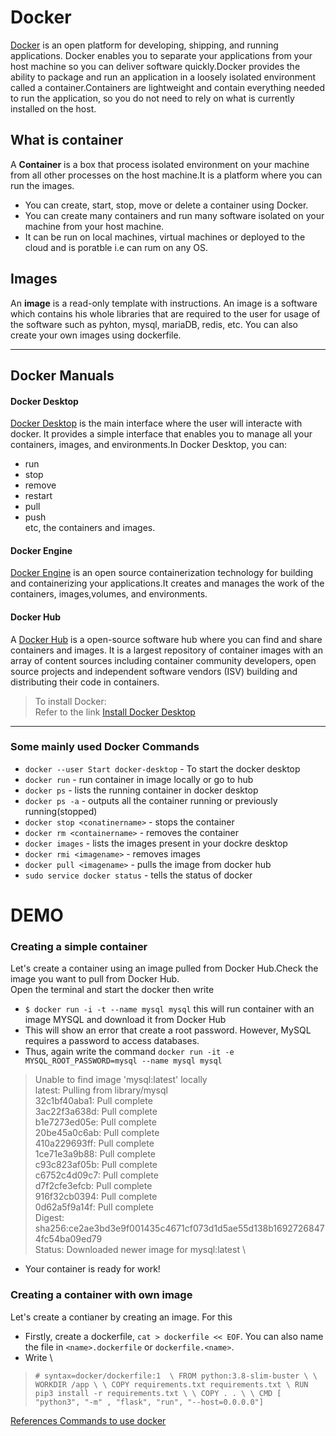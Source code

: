 # Docker
[Docker](https://docs.docker.com/) is an open platform for developing, shipping, and running applications. Docker enables you to separate your applications from your host machine so you can deliver software quickly.Docker provides the ability to package and run an application in a loosely isolated environment called a container.Containers are lightweight and contain everything needed to run the application, so you do not need to rely on what is currently installed on the host.

## What is container
A **Container** is a box that process isolated environment on your machine from all other processes on the host machine.It is a platform where you can run the images.
- You can create, start, stop, move or delete a container using Docker.
- You can create many containers and run many software isolated on your machine from your host machine.
- It can be run on local machines, virtual machines or deployed to the cloud and is poratble i.e can rum on any OS.

## Images
An **image** is a read-only template with instructions. An image is a software which contains his whole libraries that are required to the user for usage of the software such as pyhton, mysql, mariaDB, redis, etc. You can also create your own images using dockerfile.

---

## Docker Manuals
#### Docker Desktop
[Docker Desktop](https://docs.docker.com/desktop) is the main interface where the user will interacte with docker. It provides a simple interface that enables you to manage all your containers, images, and environments.In Docker Desktop, you can:
- run
- stop
- remove  
- restart
- pull
- push \
  etc, the containers and images.
#### Docker Engine
[Docker Engine](https://docs.docker.com/engine) is an open source containerization technology for building and containerizing your applications.It creates and manages the work of the containers, images,volumes, and environments.
#### Docker Hub
A [Docker Hub](https://docs.docker.com/docker-hub) is a open-source software hub where you can find and share containers and images. It is a largest repository of container images with an array of content sources including container community developers, open source projects and independent software vendors (ISV) building and distributing their code in containers.

> To install Docker: \
  Refer to the link [Install Docker Desktop](https://docs.docker.com/desktop/install/ubuntu/)
  
---

### Some mainly used Docker Commands
- `docker --user Start docker-desktop` - To start the docker desktop
- `docker run` - run container in image locally or go to hub
- `docker ps` - lists the running container in docker desktop 
- `docker ps -a` - outputs all the container running or previously running(stopped)
- `docker stop <conatinername>` - stops the container
- `docker rm <containername>` - removes the container
- `docker images` - lists the images present in your dockre desktop
- `docker rmi <imagename>` - removes images
- `docker pull <imagename>` - pulls the image from docker hub
- `sudo service docker status` - tells the status of docker 
# DEMO
### Creating a simple container
Let's create a container using an image pulled from Docker Hub.Check the image you want to pull from Docker Hub.\
Open the terminal and start the docker then write
- `$ docker run -i -t --name mysql mysql` this will run container with an image MYSQL and download it from Docker Hub
- This will show an error that create a root password. However, MySQL requires a password to access databases. 
- Thus, again write the command
`docker run -it -e MYSQL_ROOT_PASSWORD=mysql --name mysql mysql`
> Unable to find image 'mysql:latest' locally \
  latest: Pulling from library/mysql \
  32c1bf40aba1: Pull complete \
  3ac22f3a638d: Pull complete \
  b1e7273ed05e: Pull complete \
  20be45a0c6ab: Pull complete \
  410a229693ff: Pull complete \
  1ce71e3a9b88: Pull complete \
  c93c823af05b: Pull complete \
  c6752c4d09c7: Pull complete \
  d7f2cfe3efcb: Pull complete \
  916f32cb0394: Pull complete \
  0d62a5f9a14f: Pull complete \
  Digest: sha256:ce2ae3bd3e9f001435c4671cf073d1d5ae55d138b16927268474fc54ba09ed79 \
  Status: Downloaded newer image for mysql:latest \

- Your container is ready for work!

### Creating a container with own image
Let's create a contianer by creating an image. For this
- Firstly, create a dockerfile, `cat > dockerfile << EOF`. You can also name the file in `<name>.dockerfile` or `dockerfile.<name>`.
- Write \
>  `# syntax=docker/dockerfile:1 
\
  FROM python:3.8-slim-buster \
\
  WORKDIR /app \
\
  COPY requirements.txt requirements.txt \
  RUN pip3 install -r requirements.txt \
\
  COPY . . \
\
  CMD [ "python3", "-m" , "flask", "run", "--host=0.0.0.0"]` 

 



[References Commands to use docker](https://docs.docker.com/reference/)


